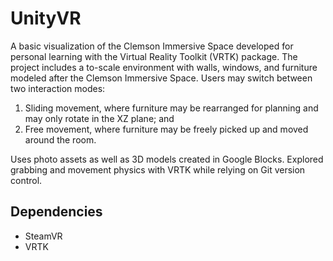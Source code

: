 # UnityVR
A basic visualization of the Clemson Immersive Space developed for personal learning with the Virtual Reality Toolkit (VRTK) package. The project includes a to-scale environment with walls, windows, and furniture modeled after the Clemson Immersive Space. Users may switch between two interaction modes:
1. Sliding movement, where furniture may be rearranged for planning and may only rotate in the XZ plane; and
2. Free movement, where furniture may be freely picked up and moved around the room.

Uses photo assets as well as 3D models created in Google Blocks. Explored grabbing and movement physics with VRTK while relying on Git version control.

## Dependencies
- SteamVR
- VRTK
